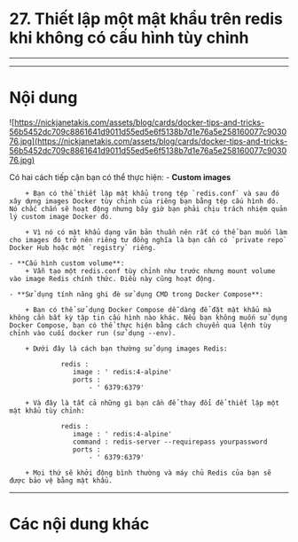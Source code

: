 # 27. Thiết lập một mật khẩu trên redis khi không có cấu hình tùy chỉnh
____
____

# <a name="content">Nội dung</a>

![https://nickjanetakis.com/assets/blog/cards/docker-tips-and-tricks-56b5452dc709c8861641d9011d55ed5e6f5138b7d1e76a5e258160077c903076.jpg](https://nickjanetakis.com/assets/blog/cards/docker-tips-and-tricks-56b5452dc709c8861641d9011d55ed5e6f5138b7d1e76a5e258160077c903076.jpg)


Có hai cách tiếp cận bạn có thể thực hiện:
    - **Custom images**

        + Bạn có thể thiết lập mật khẩu trong tệp `redis.conf` và sau đó xây dựng images Docker tùy chỉnh của riêng bạn bằng tệp cấu hình đó. Nó chắc chắn sẽ hoạt động nhưng bây giờ bạn phải chịu trách nhiệm quản lý custom image Docker đó.

        + Vì nó có mật khẩu dạng văn bản thuần nên rất có thể bạn muốn làm cho images đó trở nên riêng tư đồng nghĩa là bạn cần có `private repo` Docker Hub hoặc một `registry` riêng.

    - **Cấu hình custom volume**:
        + Vẫn tạo một redis.conf tùy chỉnh như trước nhưng mount volume vào image Redis chính thức. Điều này cũng hoạt động.

    - **Sử dụng tính năng ghi đè sử dụng CMD trong Docker Compose**:

        + Bạn có thể sử dụng Docker Compose dễ dàng để đặt mật khẩu mà không cần bất kỳ tập tin cấu hình nào khác. Nếu bạn không muốn sử dụng Docker Compose, bạn có thể thực hiện bằng cách chuyển qua lệnh tùy chỉnh vào cuối docker run (sử dụng --env).

        + Dưới đây là cách bạn thường sử dụng images Redis:

                 redis : 
                    image : ' redis:4-alpine' 
                    ports : 
                        - ' 6379:6379' 

        + Và đây là tất cả những gì bạn cần để thay đổi để thiết lập một mật khẩu tùy chỉnh:

                 redis : 
                    image : ' redis:4-alpine' 
                    command : redis-server --requirepass yourpassword 
                    ports : 
                        - ' 6379:6379' 

        + Mọi thứ sẽ khởi động bình thường và máy chủ Redis của bạn sẽ được bảo vệ bằng mật khẩu. 
            
____

# <a name="content-others">Các nội dung khác</a>
